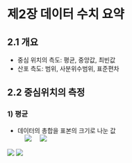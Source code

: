 # 제2장 데이터 수치 요약

## 2.1 개요

- 중심 위치의 측도: 평균, 중앙값, 최빈값
- 산포 측도: 범위, 사분위수범위, 표준편차

## 2.2 중심위치의 측정

### 1) 평균

- 데이터의 총합을 표본의 크기로 나눈 값  
&nbsp;&nbsp;&nbsp;&nbsp;<img src="https://latex.codecogs.com/svg.latex?\Large&space;\bar{x}=\frac{\displaystyle\sum_{i=1}^{n}x_{i}}{n}" />
&nbsp;&nbsp;&nbsp;&nbsp;<img src="https://latex.codecogs.com/svg.latex?\bar{x}=\frac{\displaystyle\sum_{i=1}^{n}x_{i}}{n}" />




<img src="https://latex.codecogs.com/svg.latex?\Large&space;x=\frac{-b\pm\sqrt{b^2-4ac}}{2a}" />  
<img src="https://latex.codecogs.com/svg.latex?\lim_{x\to0}f(x)=8" />
